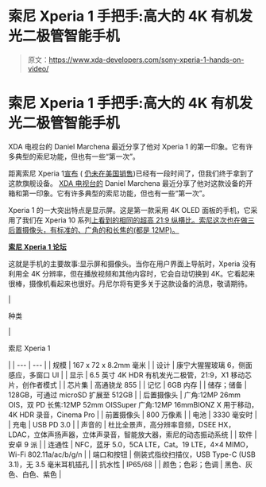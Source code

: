 # 索尼 Xperia 1 手把手:高大的 4K 有机发光二极管智能手机

> 原文：<https://www.xda-developers.com/sony-xperia-1-hands-on-video/>

# 索尼 Xperia 1 手把手:高大的 4K 有机发光二极管智能手机

XDA 电视台的 Daniel Marchena 最近分享了他对 Xperia 1 的第一印象。它有许多典型的索尼功能，但也有一些“第一次”。

距离索尼 Xperia 1[宣布](https://www.xda-developers.com/sony-xperia-1-xperia-10-xperia-10-plus-specifications-features/) ( [仍未在美国销售](https://www.xda-developers.com/sony-xperia-1-us-pricing-availability/))已经有一段时间了，但我们终于拿到了这款旗舰设备。 [XDA 电视台的](https://www.youtube.com/user/xdadevelopers?sub_confirmation=1) Daniel Marchena 最近分享了他对这款设备的开箱和第一印象。它有许多典型的索尼功能，但也有一些“第一次”。

Xperia 1 的一大突出特点是显示屏。这是第一款采用 4K OLED 面板的手机，它采用了我们在 Xperia 10 系列[上看到的相同的超高 21:9 纵横比。索尼这次也在做三后置摄像头，有标准的、广角的和长焦的(都是 12MP)。](https://www.xda-developers.com/sony-xperia-10-review/)

**[索尼 Xperia 1 论坛](https://forum.xda-developers.com/xperia-1)**

这就是手机的主要故事:显示屏和摄像头。当你在用户界面上导航时，Xperia 没有利用全 4K 分辨率，但在播放视频和其他内容时，它会自动切换到 4K。它看起来很棒，摄像机看起来也很好。丹尼尔将有更多关于这款设备的消息，敬请期待。

| 

种类

 | 

索尼 Xperia 1

 |
| --- | --- |
| 规模 | 167 x 72 x 8.2mm 毫米 |
| 设计 | 康宁大猩猩玻璃 6，侧面感应，多窗口 UI |
| 显示 | 6.5 英寸 4K HDR 有机发光二极管，21:9，X1 移动芯片，创作者模式 |
| 芯片集 | 高通骁龙 855 |
| 记忆 | 6GB 内存 |
| 储存；储备 | 128GB，可通过 microSD 扩展至 512GB |
| 后置摄像头 | 广角:12MP 26mm OIS，双 PD 长焦:12MP 52mm OISSuper 广角:12MP 16mmBIONZ X 用于移动，4K HDR 录音，Cinema Pro |
| 前置摄像头 | 800 万像素 |
| 电池 | 3330 毫安时 |
| 充电 | USB PD 3.0 |
| 声音的 | 杜比全景声，高分辨率音频，DSEE HX，LDAC，立体声扬声器，立体声录音，智能放大器，索尼的动态振动系统 |
| 软件 | 安卓 9 派 |
| 连通性 | NFC，蓝牙 5.0，5CA LTE，Cat。19 LTE，4×4 MIMO，Wi-Fi 802.11a/ac/b/g/n |
| 端口和按钮 | 侧装式指纹扫描仪，USB Type-C (USB 3.1)，无 3.5 毫米耳机插孔 |
| 抗水性 | IP65/68 |
| 颜色；色彩；色调 | 黑色、灰色、白色、紫色 |